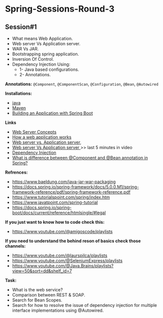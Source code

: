 # Spring-Sessions-Round-3

## Session#1

- What means Web Application.
- Web server Vs Application server.
- WAR Vs JAR.
- Bootstrapping spring application.
- Inversion Of Control.
- Dependency Injection Using:
	- 1- Java based configurations.
	- 2- Annotations.

**Annotations:**  ``@Component``, ``@ComponentScan``, ``@Configuration``, ``@Bean``, ``@Autowired``
  
**Installations:**
- [java](https://www.codejava.net/java-se/download-and-install-java-11-openjdk-and-oracle-jdk)
- [Maven](https://phoenixnap.com/kb/install-maven-windows)
- [Building an Application with Spring Boot](https://spring.io/guides/gs/spring-boot)

**Links**
- [Web Server Concepts](https://www.youtube.com/watch?v=9J1nJOivdyw)
- [How a web application works](https://www.youtube.com/watch?v=zjfViRCjT5U)
- [Web server vs. Application server](https://www.educative.io/answers/web-server-vs-application-server),
- [Web server Vs Application server ](https://youtu.be/-XoXOp7Ihyc?list=PL0pSb9Km2KjLs6GA1KS20N2QEFpwFJEap&t=853)>> last 5  minutes in video
- [Dependency Injection](https://www.youtube.com/watch?v=eQ90v7HQT-Q)
- [What is difference between @Component and @Bean annotation in Spring?](https://medium.com/javarevisited/what-is-difference-between-component-and-bean-annotation-in-spring-bffdad0ab899)

**Refrences:**
- https://www.baeldung.com/java-jar-war-packaging
- https://docs.spring.io/spring-framework/docs/5.0.0.M1/spring-framework-reference/pdf/spring-framework-reference.pdf
- https://www.tutorialspoint.com/spring/index.htm
- https://www.javatpoint.com/spring-tutorial
- https://docs.spring.io/spring-boot/docs/current/reference/htmlsingle/#legal

**If you just want to know how to code check this:**
- https://www.youtube.com/@amigoscode/playlists

**If you need to understand the behind reson of basics check those channels:**
  - https://www.youtube.com/@laurspilca/playlists
  - https://www.youtube.com/@SeleniumExpress/playlists
  - https://www.youtube.com/@Java.Brains/playlists?view=50&sort=dd&shelf_id=7

**Task:**
- What is the web service?
- Comparison between REST & SOAP.
- Search for Bean Scopes.
- Search for how to resolve the issue of dependency injection for multiple interface implementations using @Autowired.
